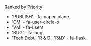 Ranked by Priority

* 'PUBLISH' - fa-paper-plane
* 'CM' - fa-user-circle-o
* 'VM' - fa-users
* 'BUG' - fa-bug
* 'Tech Debt', 'R & D', 'R&D' - fa-flask